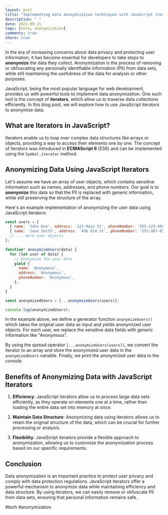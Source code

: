 ```yaml
---
layout: post
title: "Implementing data anonymization techniques with JavaScript iterators"
description: " "
date: 2023-09-15
tags: [tech, anonymization]
comments: true
share: true
---
```


In the era of increasing concerns about data privacy and protecting user information, it has become essential for developers to take steps to **anonymize** the data they collect. Anonymization is the process of removing or obfuscating any personally identifiable information (PII) from data sets, while still maintaining the usefulness of the data for analysis or other purposes.

JavaScript, being the most popular language for web development, provides us with powerful tools to implement data anonymization. One such tool is the concept of **iterators**, which allow us to traverse data collections efficiently. In this blog post, we will explore how to use JavaScript iterators to anonymize data.

## What are Iterators in JavaScript?

Iterators enable us to loop over complex data structures like arrays or objects, providing a way to access their elements one by one. The concept of iterators was introduced in **ECMAScript 6** (ES6) and can be implemented using the `Symbol.iterator` method.

## Anonymizing Data Using JavaScript Iterators

Let's assume we have an array of user objects, which contains sensitive information such as names, addresses, and phone numbers. Our goal is to **anonymize** this data so that the PII is replaced with generic information, while still preserving the structure of the array.

Here's an example implementation of anonymizing the user data using JavaScript iterators:

```javascript
const users = [
  { name: 'John Doe', address: '123 Main St', phoneNumber: '555-123-4567' },
  { name: 'Jane Smith', address: '456 Elm St', phoneNumber: '555-987-6543' },
  // ... more user objects
];

function* anonymizeUsers(data) {
  for (let user of data) {
    // Anonymize the user data
    yield {
      name: 'Anonymous',
      address: 'Anonymous',
      phoneNumber: 'Anonymous',
    };
  }
}

const anonymizedUsers = [...anonymizeUsers(users)];

console.log(anonymizedUsers);
```

In the example above, we define a generator function `anonymizeUsers()` which takes the original user data as input and yields anonymized user objects. For each user, we replace the sensitive data fields with generic information like "Anonymous".

By using the spread operator `[...anonymizeUsers(users)]`, we convert the iterator to an array and store the anonymized user data in the `anonymizedUsers` variable. Finally, we print the anonymized user data to the console.

## Benefits of Anonymizing Data with JavaScript Iterators

1. **Efficiency**: JavaScript iterators allow us to process large data sets efficiently, as they operate on elements one at a time, rather than loading the entire data set into memory at once.

2. **Maintain Data Structure**: Anonymizing data using iterators allows us to retain the original structure of the data, which can be crucial for further processing or analysis.

3. **Flexibility**: JavaScript iterators provide a flexible approach to anonymization, allowing us to customize the anonymization process based on our specific requirements.

## Conclusion

Data anonymization is an important practice to protect user privacy and comply with data protection regulations. JavaScript iterators offer a powerful mechanism to anonymize data while maintaining efficiency and data structure. By using iterators, we can easily remove or obfuscate PII from data sets, ensuring that personal information remains safe.

#tech #anonymization